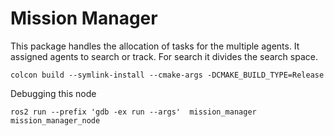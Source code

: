 # Mission Manager

This package handles the allocation of tasks for the multiple agents.
It assigned agents to search or track. For search it divides the search space.

```
colcon build --symlink-install --cmake-args -DCMAKE_BUILD_TYPE=Release
```

Debugging this node
```
ros2 run --prefix 'gdb -ex run --args'  mission_manager mission_manager_node
```